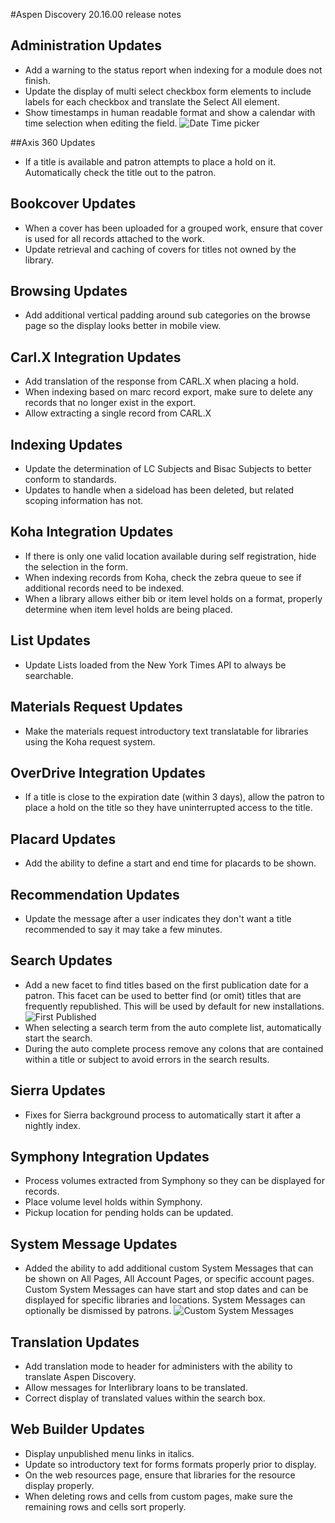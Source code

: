 #Aspen Discovery 20.16.00 release notes
## Administration Updates
- Add a warning to the status report when indexing for a module does not finish. 
- Update the display of multi select checkbox form elements to include labels for each checkbox and translate the Select All element.
- Show timestamps in human readable format and show a calendar with time selection when editing the field. 
  ![Date Time picker](/release_notes/images/20_16_00_timestamp_selection.png)

##Axis 360 Updates
- If a title is available and patron attempts to place a hold on it. Automatically check the title out to the patron.  

## Bookcover Updates
- When a cover has been uploaded for a grouped work, ensure that cover is used for all records attached to the work. 
- Update retrieval and caching of covers for titles not owned by the library.  

## Browsing Updates
- Add additional vertical padding around sub categories on the browse page so the display looks better in mobile view. 

## Carl.X Integration Updates
- Add translation of the response from CARL.X when placing a hold.
- When indexing based on marc record export, make sure to delete any records that no longer exist in the export. 
- Allow extracting a single record from CARL.X

## Indexing Updates
- Update the determination of LC Subjects and Bisac Subjects to better conform to standards. 
- Updates to handle when a sideload has been deleted, but related scoping information has not. 

## Koha Integration Updates
- If there is only one valid location available during self registration, hide the selection in the form. 
- When indexing records from Koha, check the zebra queue to see if additional records need to be indexed. 
- When a library allows either bib or item level holds on a format, properly determine when item level holds are being placed. 

## List Updates
- Update Lists loaded from the New York Times API to always be searchable. 

## Materials Request Updates
- Make the materials request introductory text translatable for libraries using the Koha request system.

## OverDrive Integration Updates
- If a title is close to the expiration date (within 3 days), allow the patron to place a hold on the title so they have uninterrupted access to the title. 

## Placard Updates
- Add the ability to define a start and end time for placards to be shown. 

## Recommendation Updates
- Update the message after a user indicates they don't want a title recommended to say it may take a few minutes. 

## Search Updates
- Add a new facet to find titles based on the first publication date for a patron. This facet can be used to better find (or omit) titles that are frequently republished.  This will be used by default for new installations.
  ![First Published](/release_notes/images/20_16_00_first_published_facet.png)
- When selecting a search term from the auto complete list, automatically start the search.
- During the auto complete process remove any colons that are contained within a title or subject to avoid errors in the search results.  
  
## Sierra Updates
- Fixes for Sierra background process to automatically start it after a nightly index.

## Symphony Integration Updates
- Process volumes extracted from Symphony so they can be displayed for records.
- Place volume level holds within Symphony.  
- Pickup location for pending holds can be updated.

## System Message Updates
- Added the ability to add additional custom System Messages that can be shown on All Pages, All Account Pages, or specific account pages. Custom System Messages can have start and stop dates and can be displayed for specific libraries and locations. System Messages can optionally be dismissed by patrons. 
  ![Custom System Messages](/release_notes/images/20_16_00_custom_system_messages.png)

## Translation Updates
- Add translation mode to header for administers with the ability to translate Aspen Discovery. 
- Allow messages for Interlibrary loans to be translated. 
- Correct display of translated values within the search box. 

## Web Builder Updates
- Display unpublished menu links in italics. 
- Update so introductory text for forms formats properly prior to display.
- On the web resources page, ensure that libraries for the resource display properly.
- When deleting rows and cells from custom pages, make sure the remaining rows and cells sort properly.